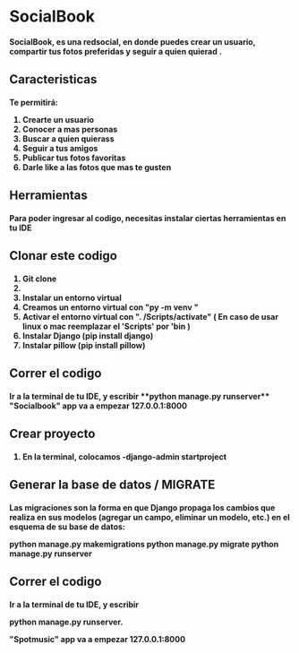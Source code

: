 <h1>SocialBook</h1>

<h4> SocialBook, es una redsocial, en donde puedes crear un usuario, compartir tus fotos preferidas y seguir a quien quierad .</h4>


<h2> Caracteristicas </h2>

<h4> Te permitirá:
<ol>
<li>Crearte un usuario </li>
<liModificar tu perfil, añadiendo una foto y una biografia </li>
<li>Conocer a mas personas </li>
<li>Buscar a quien quierass</li>
<li>Seguir a tus amigos</li>
<li>Publicar tus fotos favoritas</li>
<li>Darle like a las fotos que mas te gusten</li>
</ol>
</h4>

<h2> Herramientas </h2>

<h4> Para poder ingresar al codigo, necesitas instalar ciertas herramientas en tu IDE </h4>

<h2> Clonar este codigo </h3>

<h4> 
<ol>
<li>Git clone </li>
<li></li>
<li>Instalar un entorno virtual</li>
<li>Creamos un entorno virtual con "py -m venv <nombre entorno virtual>"</li>
<li>Activar el entorno virtual con ". <nombre entorno virtual>/Scripts/activate"
( En caso de usar linux o mac reemplazar el 'Scripts' por 'bin )</li>
<li>Instalar Django (pip install django)</li>
<li>Instalar pillow (pip install pillow)</li>

</ol>
</h4>

<h2> Correr el codigo </h2>

<h4> Ir a la terminal de tu IDE, y escribir **python manage.py runserver** "Socialbook" app va a empezar 127.0.0.1:8000
</h4>


<h2>Crear proyecto</h2>

<h4>
<ol>
<li> En la terminal, colocamos -django-admin startproject <nombre del proyecto </li>
</ol>
</h4>

<h2>Generar la base de datos / MIGRATE</h2>

<h4> Las migraciones son la forma en que Django propaga los cambios que realiza en sus modelos 
(agregar un campo, eliminar un modelo, etc.) en el esquema de su base de datos:

python manage.py makemigrations
python manage.py migrate 
python manage.py runserver

</h4>

<h2>Correr el codigo </h2>

<h4> Ir a la terminal de tu IDE, y escribir 

python manage.py runserver. 

"Spotmusic" app va a empezar 127.0.0.1:8000
</h4>

